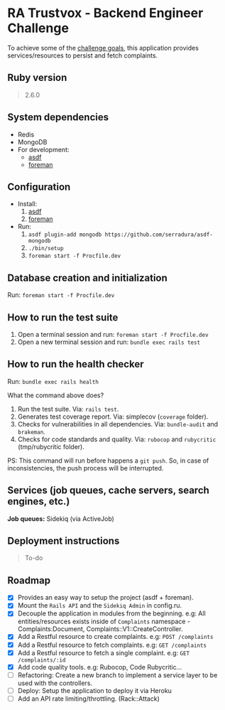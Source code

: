 # RA Trustvox - Backend Engineer Challenge

To achieve some of the [challenge goals](https://gist.github.com/cleytonmessias/6098d0747743620dfc58f977a8f1ded7),
this application provides services/resources to persist and fetch complaints.

## Ruby version
> 2.6.0

## System dependencies
* Redis
* MongoDB
* For development:
  * [asdf](https://github.com/asdf-vm/asdf#installation)
  * [foreman](https://github.com/ddollar/foreman#installation)

## Configuration
* Install:
  1. [asdf](https://github.com/asdf-vm/asdf#installation)
  2. [foreman](https://github.com/ddollar/foreman#installation)
* Run:
  1. `asdf plugin-add mongodb https://github.com/serradura/asdf-mongodb`
  2. `./bin/setup`
  3. `foreman start -f Procfile.dev`

## Database creation and initialization
Run: `foreman start -f Procfile.dev`

## How to run the test suite
1. Open a terminal session and run: `foreman start -f Procfile.dev`
2. Open a new terminal session and run: `bundle exec rails test`

## How to run the health checker
Run: `bundle exec rails health`

What the command above does?
1. Run the test suite. Via: `rails test`.
2. Generates test coverage report. Via: simplecov (`coverage` folder).
3. Checks for vulnerabilities in all dependencies. Via: `bundle-audit` and `brakeman`.
4. Checks for code standards and quality. Via: `rubocop` and `rubycritic` (tmp/rubycritic folder).

PS: This command will run before happens a `git push`. So, in case of inconsistencies, the push process will be interrupted.

## Services (job queues, cache servers, search engines, etc.)

__Job queues:__ Sidekiq (via ActiveJob)

## Deployment instructions
> To-do

## Roadmap
- [x] Provides an easy way to setup the project (asdf + foreman).
- [x] Mount the `Rails API` and the `Sidekiq Admin` in config.ru.
- [x] Decouple the application in modules from the beginning. e.g: All entities/resources exists inside of `Complaints` namespace - Complaints:Document, Complaints::V1::CreateController.
- [x] Add a Restful resource to create complaints. e.g: `POST /complaints`
- [x] Add a Restful resource to fetch complaints. e.g: `GET /complaints`
- [x] Add a Restful resource to fetch a single complaint. e.g: `GET /complaints/:id`
- [x] Add code quality tools. e.g: Rubocop, Code Rubycritic...
- [ ] Refactoring: Create a new branch to implement a service layer to be used with the controllers.
- [ ] Deploy: Setup the application to deploy it via Heroku
- [ ] Add an API rate limiting/throttling. (Rack::Attack)
